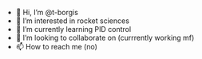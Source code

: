 - 👋 Hi, I’m @t-borgis
- 👀 I’m interested in rocket sciences
- 🌱 I’m currently learning PID control
- 💞️ I’m looking to collaborate on (currrently working mf)
- 📫 How to reach me (no)

<!---
t-borgis/t-borgis is a ✨ special ✨ repository because its `README.md` (this file) appears on your GitHub profile.
You can click the Preview link to take a look at your changes.
--->
